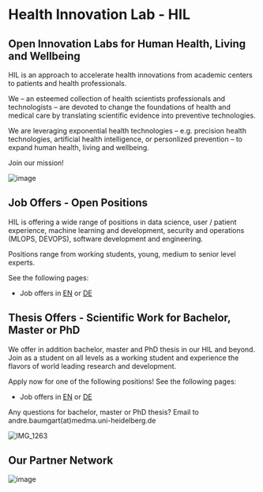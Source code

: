 # Health Innovation Lab - HIL

## Open Innovation Labs for Human Health, Living and Wellbeing

HIL is an approach to accelerate health innovations from academic centers to patients and health professionals. 

We – an esteemed collection of health scientists professionals and technologists – are devoted to change the foundations of health and medical care by translating scientific evidence into preventive technologies. 

We are leveraging exponential health technologies – e.g. precision health technologies, artificial health intelligence, or personlized prevention – to expand human health, living and wellbeing.

Join our mission!  

![image](https://user-images.githubusercontent.com/70061343/198570139-1ac621af-0641-4f83-b661-d59ef130c14d.png)

## Job Offers - Open Positions 

HIL is offering a wide range of positions in data science, user / patient experience, machine learning and development, security and operations (MLOPS, DEVOPS), software development and engineering. 

Positions range from working students, young, medium to senior level experts. 

See the following pages:
- Job offers in [EN](job-offers/Job-Profiles-Innovation-Lab-en-final.pdf) or [DE](job-offers/Job-Profiles-Innovation-Lab-de-final.pdf)


## Thesis Offers - Scientific Work for Bachelor, Master or PhD

We offer in addition bachelor, master and PhD thesis in our HIL and beyond. Join as a student on all levels as a working student and experience the flavors of world leading research and development.

Apply now for one of the following positions! See the following pages:
- Job offers in [EN](thesis-offers/hil-thesis-offers-en.md) or [DE](thesis-offers/hil-thesis-offers-de.md)

Any questions for bachelor, master or PhD thesis? 
Email to andre.baumgart(at)medma.uni-heidelberg.de


![IMG_1263](https://user-images.githubusercontent.com/70061343/198673404-d1a7265f-2d30-4e24-9b21-192c90b351c8.JPG)


## Our Partner Network

![image](https://user-images.githubusercontent.com/70061343/198593205-23c95979-5a1c-4092-a4af-95f2ef6f7fd8.png)
